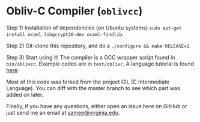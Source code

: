 Obliv-C Compiler (`oblivcc`)
============================

Step 1) Installation of dependencies (on Ubuntu systems) `sudo apt-get install ocaml libgcrypt20-dev ocaml-findlib`. 

Step 2) Git-clone this repository, and do a `./configure && make RELEASE=1`. 

Step 3) Start using it! The compiler is a GCC wrapper script found in `bin/oblivcc`. Example codes are in `test/oblivc`. A language tutorial is found [here](http://goo.gl/TXzxD0).

Most of this code was forked from the project CIL (C Intermediate Language). You can diff with the master branch to see which part was added on later.

Finally, if you have any questions, either open an issue here on GitHub or just send me an email at samee@virginia.edu.
